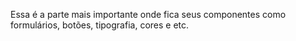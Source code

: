 Essa é a parte mais importante onde fica seus componentes como formulários, botões, tipografia, cores e etc.
